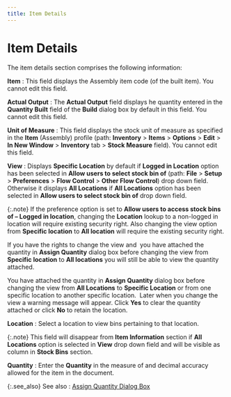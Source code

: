 ```yaml
---
title: Item Details
---
```


# Item Details


The item details section comprises the following information:


**Item**
: This field displays the Assembly item code (of the  built item). You cannot edit this field.


**Actual Output**
: The **Actual Output**  field displays he quantity entered in the **Quantity 
 Built** field of the **Build**  dialog box by default in this field. You cannot edit this field.


**Unit of Measure**
: This field displays the stock unit of measure as  specified in the **Item** (Assembly)  profile (path: **Inventory** >  **Items** > **Options**  > **Edit** > **In 
 New Window** > **Inventory**  tab > **Stock Measure** field).  You cannot edit this field.


**View**
: Displays **Specific 
 Location** by default if **Logged 
 in Location** option has been selected in **Allow 
 users to select stock bin of** (path: **File**  > **Setup** > **Preferences**  > **Flow Control** > **Other 
 Flow Control**) drop down field. Otherwise it displays **All 
 Locations** if **All Locations**  option has been selected in **Allow users 
 to select stock bin of** drop down field.


{:.note}
If the preference option is set to **Allow 
 users to access stock bins of – Logged in location**, changing the  **Location** lookup to a non-logged  in location will require existing security right. Also changing the view  option from **Specific location**  to **All location** will require the  existing security right.


If you have the rights to change the view and  you  have attached the quantity in **Assign 
 Quantity** dialog box before changing the view from **Specific 
 location** to **All locations**  you will still be able to view the quantity attached.


You have attached the quantity in **Assign 
 Quantity** dialog box before changing the view from **All 
 Locations** to **Specific Location**  or from one specific location to another specific location.  Later  when you change the view a warning message will appear. Click **Yes**  to clear the quantity attached or click **No**  to retain the location.


**Location**
: Select a location to view bins pertaining to that  location.


{:.note}
This field will disappear from **Item 
 Information** section if **All Locations**  option is selected in **View** drop  down field and will be visible as column in **Stock 
 Bins** section.


**Quantity**
: Enter the **Quantity**  in the measure of and decimal accuracy allowed for the item in the document.


{:.see_also}
See also
: [Assign  Quantity Dialog Box]({{site.ba_baseurl}}/prod-asm/building-wo/entering-qty-built/trans-fnshd-goods/assign_quantity_profile.html)
